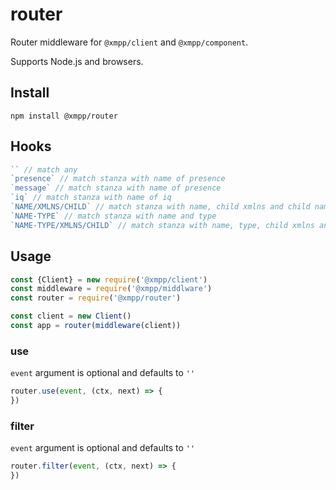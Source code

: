 # router

Router middleware for `@xmpp/client` and `@xmpp/component`.

Supports Node.js and browsers.

## Install

```
npm install @xmpp/router
```

## Hooks

```js
`` // match any
`presence` // match stanza with name of presence
`message` // match stanza with name of presence
`iq` // match stanza with name of iq
`NAME/XMLNS/CHILD` // match stanza with name, child xmlns and child name
`NAME-TYPE` // match stanza with name and type
`NAME-TYPE/XMLNS/CHILD` // match stanza with name, type, child xmlns and child name
```

## Usage

```js
const {Client} = new require('@xmpp/client')
const middleware = require('@xmpp/middlware')
const router = require('@xmpp/router')

const client = new Client()
const app = router(middleware(client))
```

### use

`event` argument is optional and defaults to `''`

```js
router.use(event, (ctx, next) => {
})
```

### filter

`event` argument is optional and defaults to `''`

```js
router.filter(event, (ctx, next) => {
})
```
